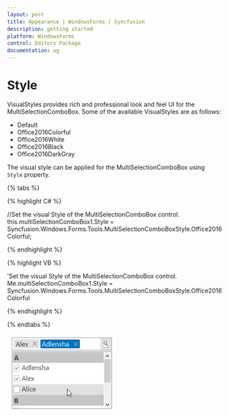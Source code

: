```yaml
---
layout: post
title: Appearance | WindowsForms | Syncfusion
description: getting started
platform: WindowsForms
control: Editors Package
documentation: ug
---
```


# Style

VisualStyles provides rich and professional look and feel UI for the MultiSelectionComboBox. Some of the available VisualStyles are as follows:

* Default
* Office2016Colorful
* Office2016White
* Office2016Black
* Office2016DarkGray


The visual style can be applied for the MultiSelectionComboBox using `Style` property.

{% tabs %}

{% highlight C# %}

//Set the visual Style of the MultiSelectionComboBox control.
this.multiSelectionComboBox1.Style = Syncfusion.Windows.Forms.Tools.MultiSelectionComboBoxStyle.Office2016Colorful;

{% endhighlight %}


{% highlight VB %}

'Set the visual Style of the MultiSelectionComboBox control.
Me.multiSelectionComboBox1.Style = Syncfusion.Windows.Forms.Tools.MultiSelectionComboBoxStyle.Office2016Colorful
 
{% endhighlight %}

{% endtabs %}

![](Overview_images/Office2016Colorful.jpeg) 